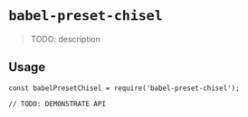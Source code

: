 # `babel-preset-chisel`

> TODO: description

## Usage

```
const babelPresetChisel = require('babel-preset-chisel');

// TODO: DEMONSTRATE API
```
